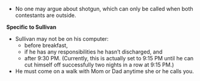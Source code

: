 - No one may argue about shotgun, which can only be called when both contestants are outside.

**Specific to Sullivan**

- Sullivan may not be on his computer:
    - before breakfast,
    - if he has any responsibilities he hasn’t discharged, and
    - after 9:30 PM. (Currently, this is actually set to 9:15 PM until he can cut himself off successfully two nights in a row at 9:15 PM.)
- He must come on a walk with Mom or Dad anytime she or he calls you.
